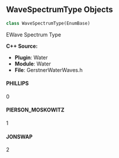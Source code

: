 ## WaveSpectrumType Objects

```python
class WaveSpectrumType(EnumBase)
```

EWave Spectrum Type

**C++ Source:**

- **Plugin**: Water
- **Module**: Water
- **File**: GerstnerWaterWaves.h

<a id="unreal.WaveSpectrumType.PHILLIPS"></a>

#### PHILLIPS

0

<a id="unreal.WaveSpectrumType.PIERSON_MOSKOWITZ"></a>

#### PIERSON_MOSKOWITZ

1

<a id="unreal.WaveSpectrumType.JONSWAP"></a>

#### JONSWAP

2

<a id="unreal.WaterExclusionMode"></a>